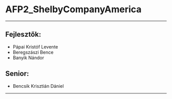 # AFP2_ShelbyCompanyAmerica
------------------------------
## Fejlesztők:
  - Pápai Kristóf Levente
  - Beregszászi Bence
  - Banyik Nándor
## Senior:
  - Bencsik Krisztián Dániel
------------------------------
